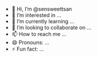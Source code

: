 - 👋 Hi, I’m @sensweettsan
- 👀 I’m interested in ...
- 🌱 I’m currently learning ...
- 💞️ I’m looking to collaborate on ...
- 📫 How to reach me ...
- 😄 Pronouns: ...
- ⚡ Fun fact: ...

<!---
sensweettsan/sensweettsan is a ✨ special ✨ repository because its `README.md` (this file) appears on your GitHub profile.
You can click the Preview link to take a look at your changes.
--->
